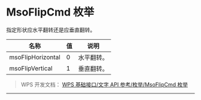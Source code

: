 # MsoFlipCmd 枚举

指定形状应水平翻转还是应垂直翻转。

| 名称              | 值  | 说明       |
|-------------------|-----|------------|
| msoFlipHorizontal | 0   | 水平翻转。 |
| msoFlipVertical   | 1   | 垂直翻转。 |

> WPS 开发文档： [WPS 基础接口/文字 API 参考/枚举/MsoFlipCmd 枚举](https://qn.cache.wpscdn.cn/encs/doc/office_v19/topics/WPS%20%E5%9F%BA%E7%A1%80%E6%8E%A5%E5%8F%A3/%E6%96%87%E5%AD%97%20API%20%E5%8F%82%E8%80%83/%E6%9E%9A%E4%B8%BE/MsoFlipCmd%20%E6%9E%9A%E4%B8%BE.html)

------------------------------------------------------------------------
